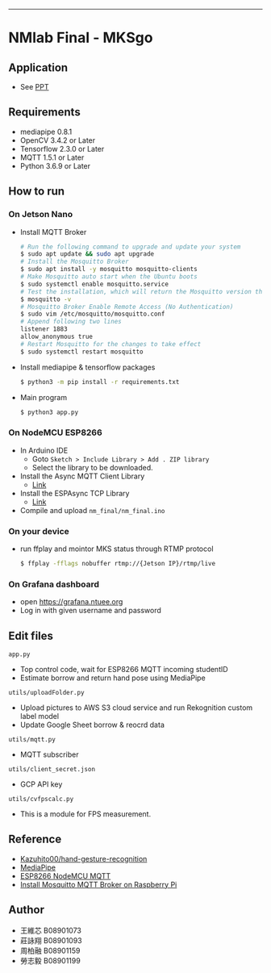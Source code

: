 ---

# NMlab Final - MKSgo

## Application

- See [PPT](https://docs.google.com/presentation/d/1FloBqipfjMyI04nXGqOx4vx5GWF9FisV/edit?usp=sharing&ouid=101804700068760254808&rtpof=true&sd=true)

## Requirements

- mediapipe 0.8.1
- OpenCV 3.4.2 or Later
- Tensorflow 2.3.0 or Later
- MQTT 1.5.1 or Later
- Python 3.6.9 or Later

## How to run

### On Jetson Nano

- Install MQTT Broker
  ```bash
  # Run the following command to upgrade and update your system
  $ sudo apt update && sudo apt upgrade
  # Install the Mosquitto Broker
  $ sudo apt install -y mosquitto mosquitto-clients
  # Make Mosquitto auto start when the Ubuntu boots
  $ sudo systemctl enable mosquitto.service
  # Test the installation, which will return the Mosquitto version that is currently running
  $ mosquitto -v
  # Mosquitto Broker Enable Remote Access (No Authentication)
  $ sudo vim /etc/mosquitto/mosquitto.conf
  # Append following two lines
  listener 1883
  allow_anonymous true
  # Restart Mosquitto for the changes to take effect
  $ sudo systemctl restart mosquitto
  ```
- Install mediapipe & tensorflow packages

  ```bash
  $ python3 -m pip install -r requirements.txt
  ```

- Main program

  ```bash
  $ python3 app.py
  ```

### On NodeMCU ESP8266

- In Arduino IDE
  - Goto `Sketch > Include Library > Add . ZIP library`
  - Select the library to be downloaded.
- Install the Async MQTT Client Library
  - [Link](https://github.com/marvinroger/async-mqtt-client)
- Install the ESPAsync TCP Library
  - [Link](https://github.com/me-no-dev/ESPAsyncTCP)
- Compile and upload `nm_final/nm_final.ino`

### On your device

- run ffplay and mointor MKS status through RTMP protocol

  ```bash
  $ ffplay -fflags nobuffer rtmp://{Jetson IP}/rtmp/live
  ```

### On Grafana dashboard

- open https://grafana.ntuee.org
- Log in with given username and password

## Edit files

`app.py`

- Top control code, wait for ESP8266 MQTT incoming studentID
- Estimate borrow and return hand pose using MediaPipe

`utils/uploadFolder.py`

- Upload pictures to AWS S3 cloud service and run Rekognition custom label model
- Update Google Sheet borrow & reocrd data

`utils/mqtt.py`

- MQTT subscriber

`utils/client_secret.json`

- GCP API key

`utils/cvfpscalc.py`

- This is a module for FPS measurement.

## Reference

- [Kazuhito00/hand-gesture-recognition](https://github.com/Kazuhito00/hand-gesture-recognition-using-mediapipe)
- [MediaPipe](https://mediapipe.dev/)
- [ESP8266 NodeMCU MQTT](https://randomnerdtutorials.com/esp8266-nodemcu-mqtt-publish-bme280-arduino/)
- [Install Mosquitto MQTT Broker on Raspberry Pi](https://randomnerdtutorials.com/how-to-install-mosquitto-broker-on-raspberry-pi/)

## Author

- 王維芯 B08901073
- 莊詠翔 B08901093
- 周柏融 B08901159
- 勞志毅 B08901199
